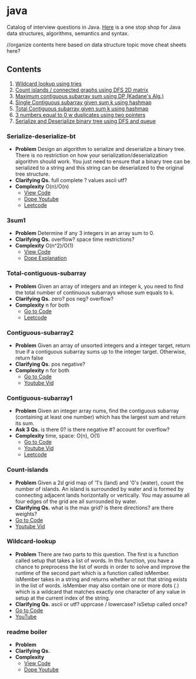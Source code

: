 # java
Catalog of interview questions in Java. [Here](_cheatsheet.md) is a one stop shop for Java data structures, algorithms, semantics and syntax.

//organize contents here based on data structure topic move cheat sheets here?
## Contents
1. [Wildcard lookup using tries](#Wildcard-lookup)
2. [Count islands / connected graphs using DFS 2D matrix](#Count-islands)
3. [Maximum contiguous subarray sum using DP (Kadane's Alg.)](#contiguous-subarray1)
4. [Single Contiguous subarray given sum k using hashmap](#contiguous-subarray2)
5. [Total Contiguous subarray given sum k using hashmap](#total-contiguous-subarray)
6. [3 numbers equal to 0 w duplicates using two pointers](#3sum1)
7. [Serialize and Deserialize binary tree using DFS and queue](#serialize-deserialize-bt)

### Serialize-deserialize-bt
- **Problem** Design an algorithm to serialize and deserialize a binary tree. There is no restriction on how your serialization/deserialization algorithm should work. You just need to ensure that a binary tree can be serialized to a string and this string can be deserialized to the original tree structure.
- **Clarifying Qs.** full complete ? values ascii utf?
- **Complexity** O(n)/O(n)
  + [View Code](serialize-deserialize-bt.java)
  + [Dope Youtube](https://www.youtube.com/watch?v=suj1ro8TIVY)
  + [Leetcode](https://leetcode.com/problems/serialize-and-deserialize-binary-tree/)

### 3sum1
- **Problem** Determine if any 3 integers in an array sum to 0.
- **Clarifying Qs.** overflow? space time restrictions?
- **Complexity** O(n^2)/O(1)
  - [View Code](3sum1.java)
  - [Dope Explanation](https://leetcode.com/problems/3sum/discuss/304552/O(n2)-time-O(1)-space-solution)

### Total-contiguous-subarray
- **Problem** Given an array of integers and an integer k, you need to find the total number of continuous subarrays whose sum equals to k.
- **Clarifying Qs.** zero? pos neg? overflow?
- **Complexity** n for both
  - [Go to Code](total-contiguous-subarray.java)
  - [Leetcode](https://leetcode.com/problems/subarray-sum-equals-k/)

### Contiguous-subarray2
- **Problem** Given an array of unsorted integers and a integer target, return true if a contiguous subarray sums up to the integer target. Otherwise, return false
- **Clarifying Qs.** pos negative?
- **Complexity** n for both
  - [Go to Code](contiguous-subarray2.java)
  - [Youtube Vid](https://www.youtube.com/watch?v=HJDlxZNe1UI)

### Contiguous-subarray1
- **Problem** Given an integer array nums, find the contiguous subarray (containing at least one number) which has the largest sum and return its sum.
- **Ask 3 Qs.** is there 0? is there negative #? account for overflow?
- **Complexity** time, space: O(n), O(1)
  + [Go to Code](contiguous-subarray1.java)
  + [Youtube Vid](https://www.youtube.com/watch?v=2MmGzdiKR9Y)
  - [Leetcode](https://leetcode.com/problems/maximum-subarray/)

### Count-islands
- **Problem** Given a 2d grid map of '1's (land) and '0's (water), count the number of islands. An island is surrounded by water and is formed by connecting adjacent lands horizontally or vertically. You may assume all four edges of the grid are all surrounded by water.
- **Clarifying Qs.** what is the max grid? is there directions? are there weights?
- [Go to Code](countIslands.java)
- [Youtube Vid](https://www.youtube.com/watch?v=o8S2bO3pmO4)

### Wildcard-lookup
 - **Problem** There are two parts to this question. The first is a function called setup that takes a list of words. In this function, you have a chance to preprocess the list of words in order to solve and improve the runtime of the second part which is a function called isMember. isMember takes in a string and returns whether or not that string exists in the list of words. isMember may also contain one or more dots (.) which is a wildcard that matches exactly one character of any value in setup at the current index of the string.
- **Clarifying Qs.** ascii or utf? upprcase / lowercase? isSetup called once?
- [Go to Code](wildcardLookup.java)
- [YouTube](https://www.youtube.com/watch?v=Xt2ouYSxWkw)




### readme boiler
- **Problem**
- **Clarifying Qs.**
- **Complexity**
  + [View Code]()
  + [Dope Youtube]()
